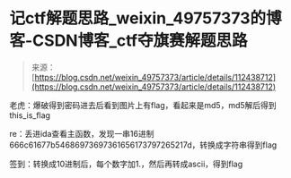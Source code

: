 <!--yml
category: 未分类
date: 2022-04-26 14:52:11
-->

# 记ctf解题思路_weixin_49757373的博客-CSDN博客_ctf夺旗赛解题思路

> 来源：[https://blog.csdn.net/weixin_49757373/article/details/112438712](https://blog.csdn.net/weixin_49757373/article/details/112438712)

老虎：爆破得到密码进去后看到图片上有flag，看起来是md5，md5解后得到this_is_flag

re：丢进ida查看主函数，发现一串16进制666c61677b54686973697361656173797265217d，转换成字符串得到flag

签到：转换成10进制后，每个数字加1.，然后再转成ascii，得到flag